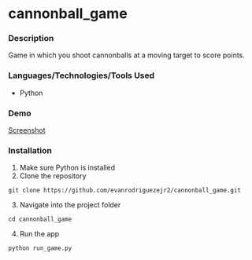 # cannonball_game

### Description
Game in which you shoot cannonballs at a moving target to score points.

### Languages/Technologies/Tools Used
- Python
  
### Demo
[Screenshot](images/)

### Installation
1. Make sure Python is installed
2. Clone the repository
```
git clone https://github.com/evanrodriguezejr2/cannonball_game.git
```
3. Navigate into the project folder
```
cd cannonball_game
```
4. Run the app
```
python run_game.py
```
